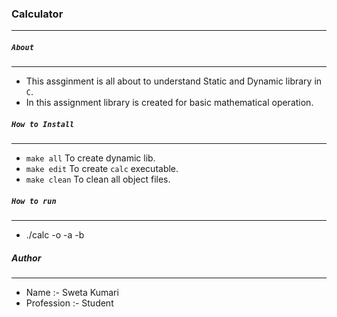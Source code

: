 ### Calculator
------

##### `About`
------

* This assginment is all about to understand Static and Dynamic library in `C`.
* In this assignment library is created for basic mathematical operation.

##### `How to Install`
------

* `make all`
To create dynamic lib.
* `make edit`
To create `calc` executable.
* `make clean` 
To clean all object files.

##### `How to run`
-----

* ./calc -o <operator> -a <operand> -b <operand>


##### Author
------

* Name :- Sweta Kumari
* Profession :- Student 
